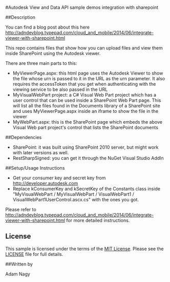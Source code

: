 #Autodesk View and Data API sample demos integration with sharepoint

##Description

You can find a blog post about this here http://adndevblog.typepad.com/cloud_and_mobile/2014/06/integrate-viewer-with-sharepoint.html

This repo contains files that show how you can upload files and view them inside SharePoint using the Autodesk viewer.

There are three main parts to this:
* MyViewerPage.aspx: this html page uses the Autodesk Viewer to show the file whose urn is  passed to it in the URL as the urn parameter. It also requires the accessToken that you get when authenticating with the viewing service to be also passed in the URL
* MyVisualWebPart project: a C# Visual Web Part project which has a user control that can be used inside a SharePoint Web Part page. This will list all the files found in the Documents library of a SharePoint site and uses MyViewerPage.aspx inside an iframe to show the file in the viewer
* MyWebPart.aspx: this is the SharePoint page which embeds the above Visual Web part project's control that lists the SharePoint documents 


##Dependencies

* SharePoint: it was built using SharePoint 2010 server, but might work with later versions as well.
* RestSharpSigned: you can get it through the NuGet Visual Studio AddIn  

##Setup/Usage Instructions

* Get your consumer key and secret key from http://developer.autodesk.com
* Replace kConsumerKey and kSecretKey of the Constants class inside "MyVisualWebPart / MyVisualWebPart / VisualWebPart1 / VisualWebPart1UserControl.ascx.cs" with the ones you got.

Please refer to http://adndevblog.typepad.com/cloud_and_mobile/2014/06/integrate-viewer-with-sharepoint.html for more detailed instructions.

## License

This sample is licensed under the terms of the [MIT License](http://opensource.org/licenses/MIT). Please see the [LICENSE](LICENSE) file for full details.

##Written by 

Adam Nagy





    
